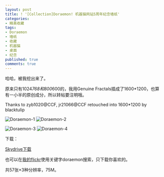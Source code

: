 ```yaml
---
layout: post
title: ! '[Collection]Doraemon! 机器猫网站5周年纪念墙纸'
categories:
- 精美收藏
tags:
- Doraemon
- 墙纸
- 收藏
- 机器猫
- 桌面
- 纪念
published: true
comments: true
---
```

哈哈，被我挖出来了。

原来只有1024*768和800*600的，我用Genuine Fractals插成了1600*1200，也算有一小半的原创成分，所以转帖要注明哦。

Thanks to zyb1020@CCF, jr21066@CCF
retouched into 1600*1200 by blacktulip

![Doraemon-1](http://farm3.static.flickr.com/2070/2103104203_0a86ec4480_m.jpg "")
![Doraemon-2](http://farm3.static.flickr.com/2102/2103885736_64fc008b56_m.jpg "")

![Doraemon-3](http://farm3.static.flickr.com/2367/2103884220_7e871bca97_m.jpg "")
![Doraemon-4](http://farm3.static.flickr.com/2031/2103106353_305432c8f7_m.jpg "")


下载：

[Skydrive下载](http://cid-b6fccca9f5f70b2c.skydrive.live.com/browse.aspx/Public/picture)

也可以在[我的flickr](http://www.flickr.com/photos/gracetulip)使用关键字doraemon搜索，只下载你喜欢的。

共57张×3种分辨率，75M。
